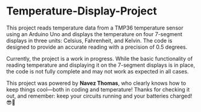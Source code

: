 # Temperature-Display-Project
This project reads temperature data from a TMP36 temperature sensor using an Arduino Uno and displays the temperature on four 7-segment displays in three units: Celsius, Fahrenheit, and Kelvin. The code is designed to provide an accurate reading with a precision of 0.5 degrees.

Currently, the project is a work in progress. While the basic functionality of reading temperature and displaying it on the 7-segment displays is in place, the code is not fully complete and may not work as expected in all cases.

This project was powered by **Navez Thomas**, who clearly knows how to keep things cool—both in coding and temperature! Thanks for checking it out, and remember: keep your circuits running and your batteries charged! 😎🔋
